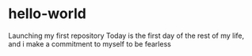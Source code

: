 # hello-world
Launching my first repository
Today is the first day of the rest of my life, and i make a commitment to myself to be fearless
